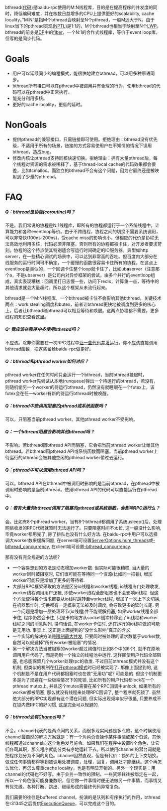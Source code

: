bthread([代码](https://svn.baidu.com/public/trunk/bthread))是baidu-rpc使用的M:N线程库，目的是在提高程序的并发度的同时，降低编码难度，并在核数日益增多的CPU上提供更好的scalability,
cache
locality。”M:N“是指M个bthread会映射至N个pthread，一般M远大于N。由于linux当下的pthread实现([NPTL](http://en.wikipedia.org/wiki/Native_POSIX_Thread_Library))是1:1的，M个bthread也相当于映射至N个[LWP](http://en.wikipedia.org/wiki/Light-weight_process)。bthread的前身是[DP](http://wiki.babel.baidu.com/twiki/bin/view/Com/Ecom/DistributedProcess)中的[fiber](https://svn.baidu.com/app/ecom/nova/trunk/public/streamfold/fiber/)，一个N:1的合作式线程库，等价于event
loop库，但写的是同步代码。

# Goals

- 用户可以延续同步的编程模式，能很快地建立bthread，可以用多种原语同步。
- bthread所有接口可以在pthread中被调用并有合理的行为，使用bthread的代码可以在pthread中正常执行。
- 能充分利用多核。
- 更好的cache locality，更低的延时。

# NonGoals

- 提供pthread的兼容接口，只需链接即可使用。拒绝理由：bthread没有优先级，不适用于所有的场景，链接的方式容易使用户在不知情的情况下误用bthread，造成bug。
- 修改内核让pthread支持同核快速切换。拒绝理由：拥有大量pthread后，每个线程对资源的需求被稀释了，基于thread-local
  cache的代码效果都会很差，比如tcmalloc。而独立的bthread不会有这个问题，因为它最终还是被映射到了少量的pthread。

# FAQ

##### Q：bthread是协程(coroutine)吗？

不是。我们常说的协程是N:1线程库，即所有的协程都运行于一个系统线程中，计算能力和各种eventloop等价。由于不跨线程，协程之间的切换不需要系统调用，可以非常快(100ns-200ns)，受cache
miss的影响也小。但相应的代价是协程无法高效地利用多核，代码必须非阻塞，否则所有的协程都被卡住，对开发者要求苛刻。协程的这个特点使其特别适合写运行时间确定的IO服务器，典型如http
server，在一些精心调试的场景中，可以达到非常高的吞吐。但百度内大部分在线服务的运行时间可不确定，一个缓慢的函数很容易卡住所有的协程。在这点上eventloop是类似的，一个回调卡住整个loop就卡住了，比如ub**a**server（注意那个a，不是ubserver）是公司内对异步框架的尝试，由多个并行的eventloop组成，真实表现糟糕：回调里打日志慢一些，访问下redis，计算重一点，等待中的其他请求就会大量超时。所以这个框架从未流行起来。

bthread是一个M:N线程库，一个bthread被卡住不会影响其他bthread。关键技术两点：work
stealing调度和butex，前者让bthread更快地被调度到更多的核心上，后者让bthread和pthread可以相互等待和唤醒。这两点协程都不需要。更多线程的知识查看[这里](http://wiki.baidu.com/display/RPC/Threading+Overview)。

##### Q: 我应该在程序中多使用bthread吗？

不应该。除非你需要在一次RPC过程中[让一些代码并发运行](http://wiki.baidu.com/pages/viewpage.action?pageId=158717037)，你不应该直接调用bthread函数，把这些留给baidu-rpc做更好。

##### Q：bthread和pthread worker如何对应？

pthread worker在任何时间只会运行一个bthread，当前bthread挂起时，pthread
worker先尝试从本地(runqueue)弹出一个待运行的bthread，若没有，则随机偷另一个worker的待运行bthread，仍然没有就睡眠在一个futex上，该futex会在任一worker有新的待运行bthread时被唤醒。

##### Q：bthread中能调用阻塞的pthread或系统函数吗？

可以，只阻塞当前pthread worker。其他pthread worker不受影响。

##### Q：一个bthread阻塞会影响其他bthread吗？

不影响。若bthread因bthread API而阻塞，它会把当前pthread worker让给其他bthread。若bthread因pthread
API或系统函数而阻塞，当前pthread worker上待运行的bthread会被其他空闲的pthread worker偷过去运行。

##### Q：pthread中可以调用bthread API吗？

可以。bthread
API在bthread中被调用时影响的是当前bthread，在pthread中被调用时影响的是当前pthread。使用bthread
API的代码可以直接运行在pthread中。

##### Q：若有大量的bthread调用了阻塞的pthread或系统函数，会影响RPC运行么？

会。比如有8个pthread
worker，当有8个bthread都调用了系统usleep()后，处理网络收发的RPC代码就暂时无法运行了。只要阻塞时间不太长,
这一般没什么影响, 毕竟worker都用完了, 除了排队也没有什么好方法.
在baidu-rpc中用户可以选择调大worker数来缓解问题,
在server端可设置[ServerOptions.num_threads](http://wiki.baidu.com/pages/viewpage.action?pageId=213828715#id-创建和设置Server-worker线程数)或[-bthread_concurrency](http://brpc.baidu.com:8765/flags/bthread_concurrency),
在client端可设置[-bthread_concurrency](http://brpc.baidu.com:8765/flags/bthread_concurrency).

那有没有完全规避的方法呢?

- 一个容易想到的方法是动态增加worker数. 但实际可能很糟糕, 当大量的worker同时被阻塞时,
  它们很可能在等待同一个资源(比如同一把锁), 增加worker可能只是增加了更多的等待者. 
- 大部分RPC框架采取的方法是区分io线程和worker线程, io线程专门处理收发, worker线程调用用户逻辑,
  即使worker线程全部阻塞也不会影响io线程. 但这个方法使得每个请求都要从io线程跳转至worker线程,
增加了一次上下文切换, 在机器繁忙时, 切换都有一定概率无法被及时调度, 会导致更多的延时长尾.
另一个问题是增加一层处理环节(io线程)并不能缓解拥塞, 如果worker线程全部卡住, 程序仍然会卡住,
只是卡的地方从socket缓冲转移到了io线程和worker线程之间的消息队列. 换句话说, 在worker卡住时,
还在运行的io线程做的可能是无用功. 事实上, 这正是上面提到的"没什么影响"真正的含义.
- 一个实际的解决方法是[限制最大并发](http://wiki.baidu.com/pages/viewpage.action?pageId=213828715#id-创建和设置Server-限制最大并发),
  只要同时被处理的请求数低于worker数, 自然可以规避掉"所有worker被阻塞"的情况.
- 另一个解决方法当被阻塞的worker超过阈值时(比如8个中的6个), 就不在原地调用用户代码了,
  而是扔到一个独立的线程池中运行. 这样即使用户代码全部阻塞, 也总能保留几个worker处理rpc的收发.
不过目前bthread模式并没有这个机制,
但类似的机制在[打开pthread模式](http://wiki.baidu.com/pages/viewpage.action?pageId=213828715#id-创建和设置Server-pthread模式)时已经被实现了.
那像上面提到的, 这个机制是不是在用户代码都阻塞时也在做"无用功"呢? 可能是的.
但这个机制更多是为了规避在一些极端情况下的死锁, 比如所有的用户代码都lock在一个pthread mutex上,
并且这个mutex需要在某个RPC回调中unlock, 如果所有的worker都被阻塞, 那么就没有线程来处理RPC回调了,
整个程序就死锁了. 虽然绝大部分的RPC实现都有这个潜在问题, 但实际出现频率似乎很低,
只要养成不在锁内做RPC的好习惯, 这是完全可以规避的. 

##### Q：bthread会有[Channel](https://gobyexample.com/channels)吗？

不会。channel代表的是两点间的关系，而很多现实问题是多点的，这个时候使用channel最自然的解决方案就是：有一个角色负责操作某件事情或某个资源，其他线程都通过channel向这个角色发号施令。如果我们在程序中设置N个角色，让它们各司其职，那么程序就能分类有序地运转下去。所以使用channel的潜台词就是把程序划分为不同的角色。channel固然直观，但是有代价：额外的上下文切换。做成任何事情都得等到被调用处被调度，处理，回复，调用处才能继续。这个再怎么优化，再怎么尊重cache
locality，也是有明显开销的。另外一个现实是：用channel的代码也不好写。由于业务一致性的限制，一些资源往往被绑定在一起，所以一个角色很可能身兼数职，但它做一件事情时便无法做另一件事情，而事情又有优先级。各种打断、跳出、继续形成的最终代码异常复杂。

我们需要的往往是buffered
channel，扮演的是队列和有序执行的作用，bthread在r31345之后提供[ExecutionQueue](http://wiki.baidu.com/pages/viewpage.action?pageId=160291992)，可以完成这个目的。
